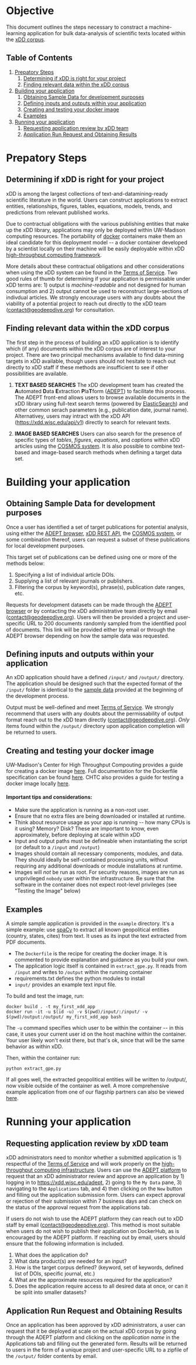# Objective
This document outlines the steps necessary to constract a machine-learning application for bulk data-analysis of scientific texts located within the [xDD corpus](https://xdd.wisc.edu).

## Table of Contents
1. [Prepatory Steps](#prepatory-steps)
    1. [Determining if xDD is right for your project](#determining-if-xdd-is-right-for-your-project)
    2. [Finding relevant data within the xDD corpus](#finding-relevant-data-within-the-xdd-corpus)
2. [Building your application](#building-your-application)
    1. [Obtaining Sample Data for development purposes](#obtaining-sample-data-for-development-purposes)
    2. [Defining inputs and outputs within your application](#defining-inputs-and-outputs-within-your-application)
    3. [Creating and testing your docker image](#creating-a-docker-image)
    4. [Examples](#examples)
3. [Running your application](#running-your-application)
    1. [Requesting application review by xDD team](#requesting-application-review-by-xDD-team)
    2. [Application Run Request and Obtaining Results](#application-run-request-and-obtaining-results)

# Prepatory Steps
## Determining if xDD is right for your project
xDD is among the largest collections of text-and-datamining-ready scientific literature in the world. Users can construct applications to extract entities, relationships, figures, tables, equations, models, trends, and predictions from relevant published works.

Due to contractual obligations with the various publishing entities that make up the xDD library, applications may only be deployed within UW-Madison computing resources. The portability of [docker](https://www.docker.com/) containers make them an ideal candidate for this deployment model -- a docker container developed by a scientist locally on their machine will be easily deployable within xDD [high-throughput computing framework](https://chtc.cs.wisc.edu/). 

More details about these contractual obligations and other considerations when using the xDD system can be found in the [Terms of Service](https://github.com/ngds/ADEPT_frontend/blob/main/TOS.md#terms-of-service). Two good rules of thumb for determining if your application is permissable under xDD terms are: 1) output is *machine-readable* and not designed for human consumption and 2) output cannot be used to reconstruct large-sections of indivdual articles. We strongly encourage users with any doubts about the viability of a potential project to reach out directly to the xDD team (contact@geodeepdive.org) for consultation. 

## Finding relevant data within the xDD corpus
The first step in the process of building an xDD application is to identify which (if any) documents within the xDD corpus are of interest to your project. There are two principal mechanisms available to find data-mining targets in xDD available, though users should not hesitate to reach out directly to xDD staff if these methods are insufficient to see if other possibilities are available.

1. **TEXT BASED SEARCHES** The xDD development team has created the **A**utomated **D**ata **E**xtraction **P**la**T**form ([ADEPT](https://xdd.wisc.edu/adept)) to facilitate this process. The ADEPT front-end allows users to browse available documents in the xDD library using full-text search terms (powered by [ElasticSearch](https://www.elastic.co)) and other common serach parameters (e.g., publication date, journal name). Alternativey, users may intract with the xDD API (https://xdd.wisc.edu/api/v1) directly to search for relevant texts. 

2. **IMAGE BASED SEARCHES** Users can also search for the presence of specific types of *tables*, *figures*, *equations*, and *captions* within xDD articles using the [COSMOS system](https://github.com/UW-COSMOS/cosmos). It is also possible to combine text-based and image-based search methods when defining a target data set.

# Building your application

## Obtaining Sample Data for development purposes
Once a user has identified a set of target publications for potential analysis, using either the [ADEPT browser](https://xdd.wisc.edu/adept#loginPanel), [xDD REST API](https://xdd.wisc.edu/api/v1), the [COSMOS system](https://github.com/UW-COSMOS/cosmos), or some combination thereof, users can request a subset of these publications for local development purposes.

This target set of publications can be defined using one or more of the methods below:
1. Specifying a list of individual article DOIs.
2. Supplying a list of relevant journals or publishers.
3. Filtering the corpus by keyword(s), phrase(s), publication date ranges, etc.

Requests for development datasets can be made through the [ADEPT browser](https://xdd.wisc.edu/adept) or by contacting the xDD administrative team directly by email (contact@geodeepdive.org). Users will then be provided a project and user-specific URL to 200 documents randomly sampled from the identified pool of documents. This link will be provided either by email or through the ADEPT browser depending on how the sample data was requested.

## Defining inputs and outputs within your application
An xDD application should have a defined `/input/` and `/output/` directory. The application should be designed such that the expected format of the `/input/` folder is identical to the [sample data](#obtaining-sample-data-for-development-purposes) provided at the beginning of the development process.

Output must be well-defined and meet [Terms of Service](#determining-if-xdd-is-right-for-your-project). We strongly recommend that users with any doubts about the permissability of output format reach out to the xDD team directly (contact@geodeepdive.org). *Only* items found within the `/output/` directory upon application completion will be returned to users.

## Creating and testing your docker image
UW-Madison's Center for High Throughput Compouting provides a guide for creating a docker image [here](http://chtc.cs.wisc.edu/docker-build.shtml). Full documentation for the Dockerfile specification can be found [here](https://docs.docker.com/engine/reference/builder/). CHTC also provides a guide for testing a docker image locally [here](http://chtc.cs.wisc.edu/docker-test.shtml). 

#### Important tips and considerations:
- Make sure the application is running as a non-root user.
- Ensure that no extra files are being downloaded or installed at runtime.
- Think about resource usage as your app is running -- how many CPUs is it using? Memory? Disk? These are important to know, even approximately, before deploying at scale within xDD
- Input and output paths must be defineable when instantiating the script (or default to a `/input` and `/output`)
- Images should contain all necessary components, modules, and data. They should ideally be self-contained processing units, without requiring any additional downloads or module installations at runtime.
- Images will _not_ be run as root. For security reasons, images are run as unprivileged `nobody` user within the infrastructure. Be sure that the software in the container does not expect root-level privileges (see "Testing the Image" below)

## Examples
A simple sample application is provided in the `example` directory. It's a simple example: use [spaCy](https://spacy.io) to extract all known geopolitical entities (country, states, cites) from text. It uses as its input the text extracted from PDF documents.

  - The `Dockerfile` is the recipe for creating the docker image. It is commented to provide explanation and guidance as you build your own. 
  - The application logic itself is contained in `extract_gpe.py`. It reads from `/input` and writes to `/output` within the running container
  - requirements.txt defines the python modules to install
  - `input/` provides an example text input file.

To build and test the image, run:

```
docker build . -t my_first_xdd_app
docker run -it -u $(id -u) -v $(pwd)/input/:/input/ -v $(pwd)/output:/output/ my_first_xdd_app bash
```

The `-u` command specifies which user to be within the container -- in this case, it uses your current user id on the host machine within the container. Your user likely won't exist there, but that's ok, since that will be the same behavior as within xDD.

Then, within the container run:
```
python extract_gpe.py
```

If all goes well, the extracted geopolitical entities will be written to /output/, now visible outside of the container as well. A more comprehensive example application from one of our flagship partners can also be viewed [here](https://github.com/throughput-ec/UnacquiredSites/tree/master).

# Running your application

## Requesting application review by xDD team
xDD administrators need to monitor whether a submitted application is 1) respectful of the [Terms of Service](#determining-if-xdd-is-right-for-your-project) and will work properly on the [high-throughput computing infrastructure](https://chtc.cs.wisc.edu/). Users can use the [ADEPT platform](https://xdd.wisc.edu/adept) to request that an xDD administrator review and approve an application by 1) logging in to https://xdd.wisc.edu/adept, 2) going to the `My Data` pane, 3) navigating to the `Applications` tab, and 4) then clicking on the `New` button and filling out the application submission form. Users can expect approval or rejection of their submission within 7 business days and can check on the status of the approval request from the applications tab.

If users do not wish to use the ADEPT platform they can reach out to xDD staff by email (contact@geodeepdive.org). This method is most suitable when users do not wish to publish their application on DockerHub, as is encouraged by the ADEPT platform. If reaching out by email, users should ensure that the following information is included.

1. What does the application do?
2. What data product(s) are needed for an input?
3. How is the target corpus defined? (keyword, set of keywords, defined list of DOIs, specific journal, etc.)
4. What are the approximate resources required for the application?
5. Does the application require access to all desired data at once, or can it be split into smaller datasets?

## Application Run Request and Obtaining Results
Once an application has been approved by xDD administrators, a user can request that it be deployed at scale on the actual xDD corpus by going through the ADEPT platform and clicking on the *application name* in the Applications tab and filling out the generated form. Results will be returned to users in the form of a unique project and user-specific URL to a zipfile of the `/output/` folder contents by email.
